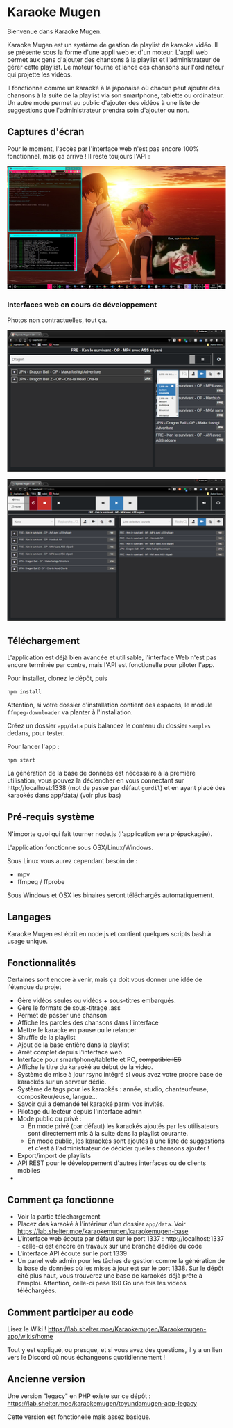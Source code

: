 # Karaoke Mugen

Bienvenue dans Karaoke Mugen. 

Karaoke Mugen est un système de gestion de playlist de karaoke vidéo. Il se présente sous la forme d'une appli web et d'un moteur. L'appli web permet aux gens d'ajouter des chansons à la playlist et l'administrateur de gérer cette playlist. Le moteur tourne et lance ces chansons sur l'ordinateur qui projette les vidéos.

Il fonctionne comme un karaoké à la japonaise où chacun peut ajouter des chansons à la suite de la playlist via son smartphone, tablette ou ordinateur. Un autre mode permet au public d'ajouter des vidéos à une liste de suggestions que l'administrateur prendra soin d'ajouter ou non.

## Captures d'écran

Pour le moment, l'accès par l'interface web n'est pas encore 100% fonctionnel, mais ça arrive ! Il reste toujours l'API :

![](docs/sample.jpg)

### Interfaces web en cours de développement

Photos non contractuelles, tout ça.

![](docs/sample_web_user.png)

![](docs/sample_web_admin.png)

## Téléchargement

L'application est déjà bien avancée et utilisable, l'interface Web n'est pas encore terminée par contre, mais l'API est fonctionelle pour piloter l'app.

Pour installer, clonez le dépôt, puis

```
npm install
```

Attention, si votre dossier d'installation contient des espaces, le module `ffmpeg-downloader` va planter à l'installation.

Créez un dossier `app/data` puis balancez le contenu du dossier `samples` dedans, pour tester. 

Pour lancer l'app :

```
npm start
```

La génération de la base de données est nécessaire à la première utilisation, vous pouvez la déclencher en vous connectant sur http://localhost:1338 (mot de passe par défaut `gurdil`) et en ayant placé des karaokés dans app/data/ (voir plus bas)

## Pré-requis système

N'importe quoi qui fait tourner node.js (l'application sera prépackagée).

L'application fonctionne sous OSX/Linux/Windows.

Sous Linux vous aurez cependant besoin de :
* mpv
* ffmpeg / ffprobe

Sous Windows et OSX les binaires seront téléchargés automatiquement.

    
## Langages

Karaoke Mugen est écrit en node.js et contient quelques scripts bash à usage unique.

## Fonctionnalités

Certaines sont encore à venir, mais ça doit vous donner une idée de l'étendue du projet

- Gère vidéos seules ou vidéos + sous-titres embarqués.
- Gère le formats de sous-titrage .ass 
- Permet de passer une chanson
- Affiche les paroles des chansons dans l'interface
- Mettre le karaoke en pause ou le relancer
- Shuffle de la playlist
- Ajout de la base entière dans la playlist
- Arrêt complet depuis l'interface web
- Interface pour smartphone/tablette et PC, ~~compatible IE6~~
- Affiche le titre du karaoké au début de la vidéo.
- Système de mise à jour rsync intégré si vous avez votre propre base de karaokés sur un serveur dédié.
- Système de tags pour les karaokés : année, studio, chanteur/euse, compositeur/euse, langue...
- Savoir qui a demandé tel karaoké parmi vos invités.
- Pilotage du lecteur depuis l'interface admin 
- Mode public ou privé :
   - En mode privé (par défaut) les karaokés ajoutés par les utilisateurs sont directement mis à la suite dans la playlist courante.
   - En mode public, les karaokés sont ajoutés à une liste de suggestions et c'est à l'administrateur de décider quelles chansons ajouter !
- Export/import de playlists
- API REST pour le développement d'autres interfaces ou de clients mobiles
- 

## Comment ça fonctionne

* Voir la partie téléchargement
* Placez des karaoké à l'intérieur d'un dossier `app/data`. Voir https://lab.shelter.moe/karaokemugen/karaokemugen-base 
* L'interface web écoute par défaut sur le port 1337 : http://localhost:1337 - celle-ci est encore en travaux sur une branche dédiée du code
* L'interface API écoute sur le port 1339
* Un panel web admin pour les tâches de gestion comme la génération de la base de données où les mises à jour est sur le port 1338. 
Sur le dépôt cité plus haut, vous trouverez une base de karaokés déjà prête à l'emploi. Attention, celle-ci pèse 160 Go une fois les vidéos téléchargées.

## Comment participer au code

Lisez le Wiki ! 
https://lab.shelter.moe/Karaokemugen/Karaokemugen-app/wikis/home

Tout y est expliqué, ou presque, et si vous avez des questions, il y a un lien vers le Discord où nous échangeons quotidiennement !

## Ancienne version

Une version "legacy" en PHP existe sur ce dépôt :
https://lab.shelter.moe/karaokemugen/toyundamugen-app-legacy

Cette version est fonctionelle mais assez basique.
